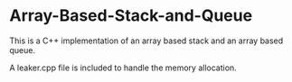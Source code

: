 # Array-Based-Stack-and-Queue
This is a C++ implementation of an array based stack and an array based queue.

A leaker.cpp file is included to handle the memory allocation.
